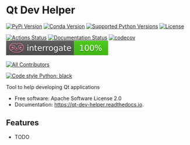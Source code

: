 # Qt Dev Helper

[![PyPi Version](https://img.shields.io/pypi/v/qt_dev_helper.svg)](https://pypi.org/project/qt-dev-helper/)
[![Conda Version](https://img.shields.io/conda/vn/conda-forge/qt-dev-helper.svg)](https://anaconda.org/conda-forge/qt-dev-helper)
[![Supported Python Versions](https://img.shields.io/pypi/pyversions/qt_dev_helper.svg)](https://pypi.org/project/qt-dev-helper/)
[![License](https://img.shields.io/badge/License-Apache%202.0-blue.svg)](https://opensource.org/licenses/Apache-2.0)

[![Actions Status](https://github.com/s-weigand/qt-dev-helper/workflows/Tests/badge.svg)](https://github.com/s-weigand/qt-dev-helper/actions)
[![Documentation Status](https://readthedocs.org/projects/qt-dev-helper/badge/?version=latest)](https://qt-dev-helper.readthedocs.io/en/latest/?badge=latest)
[![codecov](https://codecov.io/gh/s-weigand/qt-dev-helper/branch/main/graph/badge.svg)](https://codecov.io/gh/s-weigand/qt-dev-helper)
[![Documentation Coverage](https://raw.githubusercontent.com/s-weigand/qt-dev-helper/main/docs/_static/interrogate_badge.svg)](https://github.com/s-weigand/qt-dev-helper)

[![All Contributors](https://img.shields.io/github/all-contributors/s-weigand/qt-dev-helper)](#contributors)

[![Code style Python: black](https://img.shields.io/badge/code%20style-black-000000.svg)](https://github.com/psf/black)

Tool to help developing Qt applications

- Free software: Apache Software License 2.0
- Documentation: https://qt-dev-helper.readthedocs.io.

## Features

- TODO
